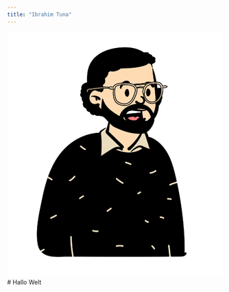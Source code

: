 ```yaml
---
title: "Ibrahim Tuna"
---
```

<div class="circletag"><img src="assets/img/bust2.png"/></div>
# Hallo Welt

